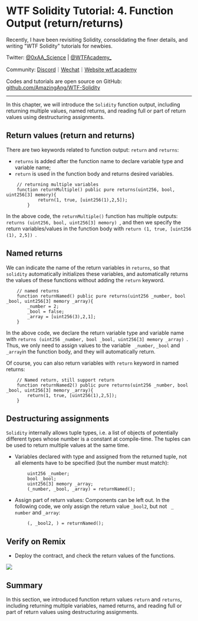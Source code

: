 # WTF Solidity Tutorial: 4. Function Output (return/returns)

Recently, I have been revisiting Solidity, consolidating the finer details, and writing "WTF Solidity" tutorials for newbies.

Twitter: [@0xAA_Science](https://twitter.com/0xAA_Science) | [@WTFAcademy_](https://twitter.com/WTFAcademy_)

Community: [Discord](https://discord.gg/5akcruXrsk)｜[Wechat](https://docs.google.com/forms/d/e/1FAIpQLSe4KGT8Sh6sJ7hedQRuIYirOoZK_85miz3dw7vA1-YjodgJ-A/viewform?usp=sf_link)｜[Website wtf.academy](https://wtf.academy)

Codes and tutorials are open source on GitHub: [github.com/AmazingAng/WTF-Solidity](https://github.com/AmazingAng/WTF-Solidity)

-----

In this chapter, we will introduce the `Solidity` function output, including returning multiple values, named returns, and reading full or part of return values using destructuring assignments. 

## Return values (return and returns)
There are two keywords related to function output: `return` and `returns`:
- `returns` is added after the function name to declare variable type and variable name;
- `return` is used in the function body and returns desired variables.

```solidity
    // returning multiple variables
    function returnMultiple() public pure returns(uint256, bool, uint256[3] memory){
            return(1, true, [uint256(1),2,5]);
        }
```
In the above code, the `returnMultiple()` function has multiple outputs: `returns (uint256, bool, uint256[3] memory) `, and then we specify the return variables/values in the function body with `return (1, true, [uint256 (1), 2,5]) `.

## Named returns
We can indicate the name of the return variables in `returns`, so that `solidity` automatically initializes these variables, and automatically returns the values of these functions without adding the `return` keyword.

```solidity
    // named returns
    function returnNamed() public pure returns(uint256 _number, bool _bool, uint256[3] memory _array){
        _number = 2;
        _bool = false; 
        _array = [uint256(3),2,1];
    }
```
In the above code, we declare the return variable type and variable name with `returns (uint256 _number, bool _bool, uint256[3] memory _array) `. Thus, we only need to assign values to the variable ` _number`, ` _bool ` and ` _array `in the function body, and they will automatically return.

Of course, you can also return variables with `return` keyword in named returns:
```solidity
    // Named return, still support return
    function returnNamed2() public pure returns(uint256 _number, bool _bool, uint256[3] memory _array){
        return(1, true, [uint256(1),2,5]);
    }
```
## Destructuring assignments
`Solidity` internally allows tuple types, i.e. a list of objects of potentially different types whose number is a constant at compile-time. The tuples can be used to return multiple values at the same time.

- Variables declared with type and assigned from the returned tuple, not all elements have to be specified (but the number must match):
```solidity
        uint256 _number;
        bool _bool;
        uint256[3] memory _array;
        (_number, _bool, _array) = returnNamed();
```
- Assign part of return values: Components can be left out. In the following code, we only assign the return value ` _bool2 `, but not ` _ number` and ` _array `:
```solidity
        (, _bool2, ) = returnNamed();
```

## Verify on Remix
- Deploy the contract, and check the return values of the functions.

![](./img/4-1.png)


## Summary
In this section, we introduced function return values `return` and `returns`, including returning multiple variables, named returns, and reading full or part of return values using destructuring assignments. 





